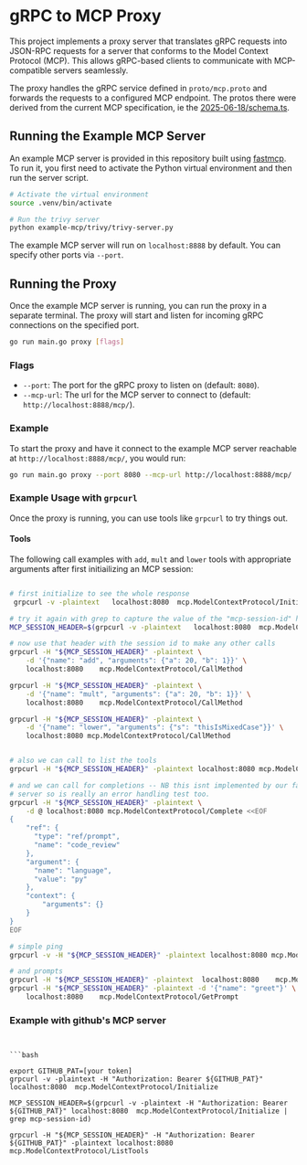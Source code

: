 # gRPC to MCP Proxy

This project implements a proxy server that translates gRPC requests into JSON-RPC requests for a server that conforms to the Model Context Protocol (MCP). This allows gRPC-based clients to communicate with MCP-compatible servers seamlessly.

The proxy handles the gRPC service defined in `proto/mcp.proto` and forwards the requests to a configured MCP endpoint. The protos there were derived from the current MCP specification, ie the [2025-06-18/schema.ts](https://github.com/modelcontextprotocol/modelcontextprotocol/blob/main/schema/2025-06-18/schema.ts).

## Running the Example MCP Server

An example MCP server is provided in this repository built using [fastmcp](https://gofastmcp.com/). To run it, you first need to activate the Python virtual environment and then run the server script.

```bash
# Activate the virtual environment
source .venv/bin/activate

# Run the trivy server
python example-mcp/trivy/trivy-server.py
```

The example MCP server will run on `localhost:8888` by default. You can specify 
other ports via `--port`.

## Running the Proxy

Once the example MCP server is running, you can run the proxy in a separate terminal. The proxy will start and listen for incoming gRPC connections on the specified port.

```bash
go run main.go proxy [flags]
```

### Flags

*  `--port`: The port for the gRPC proxy to listen on (default: `8080`).
*  `--mcp-url`: The url for the MCP server to connect to (default: `http://localhost:8888/mcp/`).

### Example

To start the proxy and have it connect to the example MCP server reachable at 
`http://localhost:8888/mcp/`, you would run:


```bash
go run main.go proxy --port 8080 --mcp-url http://localhost:8888/mcp/
```

### Example Usage with `grpcurl`

Once the proxy is running, you can use tools like `grpcurl` to try things out. 

#### Tools

The following call examples with `add`, `mult` and `lower` tools with appropriate 
arguments after first initiailizing an MCP session:


```bash

# first initialize to see the whole response
 grpcurl -v -plaintext   localhost:8080  mcp.ModelContextProtocol/Initialize

# try it again with grep to capture the value of the "mcp-session-id" header line
MCP_SESSION_HEADER=$(grpcurl -v -plaintext   localhost:8080  mcp.ModelContextProtocol/Initialize | grep mcp-session-id)

# now use that header with the session id to make any other calls
grpcurl -H "${MCP_SESSION_HEADER}" -plaintext \
    -d '{"name": "add", "arguments": {"a": 20, "b": 1}}' \
    localhost:8080    mcp.ModelContextProtocol/CallMethod

grpcurl -H "${MCP_SESSION_HEADER}" -plaintext \
    -d '{"name": "mult", "arguments": {"a": 20, "b": 1}}' \
    localhost:8080    mcp.ModelContextProtocol/CallMethod

grpcurl -H "${MCP_SESSION_HEADER}" -plaintext \
    -d '{"name": "lower", "arguments": {"s": "thisIsMixedCase"}}' \
    localhost:8080 mcp.ModelContextProtocol/CallMethod


# also we can call to list the tools
grpcurl -H "${MCP_SESSION_HEADER}" -plaintext localhost:8080 mcp.ModelContextProtocol/ListTools

# and we can call for completions -- NB this isnt implemented by our fastmcp
# server so is really an error handling test too.
grpcurl -H "${MCP_SESSION_HEADER}" -plaintext \
    -d @ localhost:8080 mcp.ModelContextProtocol/Complete <<EOF
{
    "ref": {
      "type": "ref/prompt",
      "name": "code_review"
    },
    "argument": {
      "name": "language",
      "value": "py"
    },
    "context": {
        "arguments": {}
    }
}
EOF

# simple ping
grpcurl -v -H "${MCP_SESSION_HEADER}" -plaintext localhost:8080 mcp.ModelContextProtocol/Ping

# and prompts
grpcurl -H "${MCP_SESSION_HEADER}" -plaintext  localhost:8080    mcp.ModelContextProtocol/ListPrompts
grpcurl -H "${MCP_SESSION_HEADER}" -plaintext -d '{"name": "greet"}' \
    localhost:8080    mcp.ModelContextProtocol/GetPrompt


```

### Example with github's MCP server

```


```bash

export GITHUB_PAT=[your token]
grpcurl -v -plaintext -H "Authorization: Bearer ${GITHUB_PAT}" localhost:8080  mcp.ModelContextProtocol/Initialize

MCP_SESSION_HEADER=$(grpcurl -v -plaintext -H "Authorization: Bearer ${GITHUB_PAT}" localhost:8080  mcp.ModelContextProtocol/Initialize | grep mcp-session-id)

grpcurl -H "${MCP_SESSION_HEADER}" -H "Authorization: Bearer ${GITHUB_PAT}" -plaintext localhost:8080 mcp.ModelContextProtocol/ListTools


```